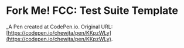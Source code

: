 # Fork Me! FCC: Test Suite Template
 _A Pen created at CodePen.io. Original URL: [https://codepen.io/chewjta/pen/KKpzWLy](https://codepen.io/chewjta/pen/KKpzWLy).

 